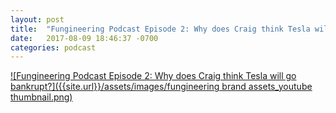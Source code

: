 ```yaml
---
layout: post
title:  "Fungineering Podcast Episode 2: Why does Craig think Tesla will go bankrupt?"
date:   2017-08-09 18:46:37 -0700
categories: podcast
---
```

[![Fungineering Podcast Episode 2: Why does Craig think Tesla will go bankrupt?]({{site.url}}/assets/images/fungineering brand assets_youtube thumbnail.png)](https://www.youtube.com/watch?v=6bQW1fEUsbk)
